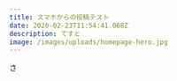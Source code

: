 ```yaml
---
title: スマホからの投稿テスト
date: 2020-02-23T11:54:41.068Z
description: てすと
image: /images/uploads/homepage-hero.jpg
---
```

さ
